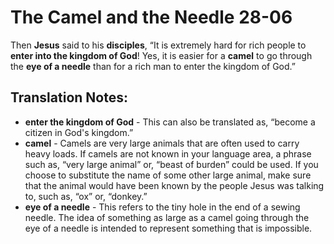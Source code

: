 The Camel and the Needle 28-06
================================


Then **Jesus** said to his **disciples**, “It is extremely hard for
rich people to **enter into the kingdom of God**! Yes, it is easier for
a **camel** to go through the **eye of a needle** than for a rich man
to enter the kingdom of God.”

Translation Notes:
------------------

-   **enter the kingdom of God** - This can also be translated as,
    “become a citizen in God's kingdom.”
-   **camel** - Camels are very large animals that are often used to
    carry heavy loads. If camels are not known in your language area,
    a phrase such as, “very large animal” or, “beast of burden”
    could be used. If you choose to substitute the name of some other
    large animal, make sure that the animal would have been known by
    the people Jesus was talking to, such as, “ox” or, “donkey.”
-   **eye of a needle** - This refers to the tiny hole in the end of a
    sewing needle. The idea of something as large as a camel going
    through the eye of a needle is intended to represent something that
    is impossible.

